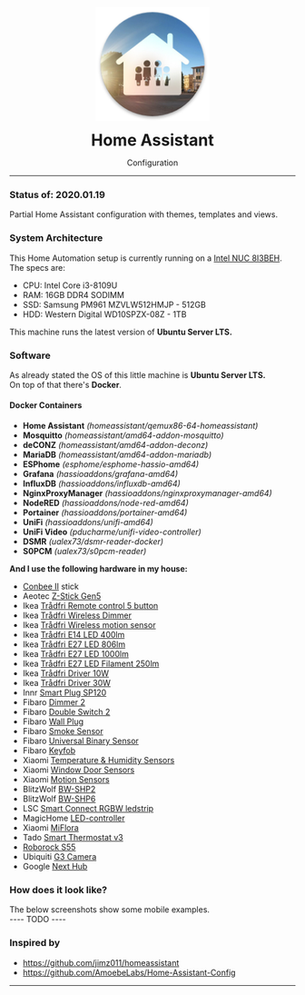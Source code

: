 <p align="center">
	<img src=".github/icon.png" width="200">
	<h1 align=center style="margin: 0;"> Home Assistant</h1>
	<p align=center>Configuration</p>
</p>

---

### Status of: 2020.01.19
Partial Home Assistant configuration with themes, templates and views.

### System Architecture

This Home Automation setup is currently running on a [Intel NUC 8I3BEH][intelnuc].<br>
The specs are:
- CPU: Intel Core i3-8109U
- RAM: 16GB DDR4 SODIMM
- SSD: Samsung PM961 MZVLW512HMJP - 512GB
- HDD: Western Digital WD10SPZX-08Z - 1TB

This machine runs the latest version of **Ubuntu Server LTS.**

### Software
As already stated the OS of this little machine is **Ubuntu Server LTS.**<br>
On top of that there's **Docker**.
#### Docker Containers
- **Home Assistant**
*(homeassistant/qemux86-64-homeassistant)*
- **Mosquitto** 
*(homeassistant/amd64-addon-mosquitto)*
- **deCONZ** 
*(homeassistant/amd64-addon-deconz)*
- **MariaDB** 
*(homeassistant/amd64-addon-mariadb)*
- **ESPhome** 
*(esphome/esphome-hassio-amd64)*
- **Grafana** 
*(hassioaddons/grafana-amd64)*
- **InfluxDB** 
*(hassioaddons/influxdb-amd64)*
- **NginxProxyManager** 
*(hassioaddons/nginxproxymanager-amd64)*
- **NodeRED** 
*(hassioaddons/node-red-amd64)*
- **Portainer** 
*(hassioaddons/portainer-amd64)*
- **UniFi** 
*(hassioaddons/unifi-amd64)*
- **UniFi Video** 
*(pducharme/unifi-video-controller)*
- **DSMR** 
*(ualex73/dsmr-reader-docker)*
- **S0PCM** 
*(ualex73/s0pcm-reader)*

**And I use the following hardware in my house:**
- [Conbee II][conbee] stick
- Aeotec [Z-Stick Gen5][aeotec_zstick]
- Ikea [Trådfri Remote control 5 button][ikea_remote]
- Ikea [Trådfri Wireless Dimmer][ikea_dimmer]
- Ikea [Trådfri Wireless motion sensor][ikea_motion]
- Ikea [Trådfri E14 LED 400lm][ikea_e14_400lm]
- Ikea [Trådfri E27 LED 806lm][ikea_e27_806lm]
- Ikea [Trådfri E27 LED 1000lm][ikea_e27_1000lm]
- Ikea [Trådfri E27 LED Filament 250lm][ikea_e27_250lm]
- Ikea [Trådfri Driver 10W][ikea_driver_10w]
- Ikea [Trådfri Driver 30W][ikea_driver_30w]
- Innr [Smart Plug SP120][innr_sp120]
- Fibaro [Dimmer 2][fibaro_dimmer2]
- Fibaro [Double Switch 2][fibaro_switch2]
- Fibaro [Wall Plug][fibaro_wallplug]
- Fibaro [Smoke Sensor][fibaro_smoke]
- Fibaro [Universal Binary Sensor][fibaro_binsensor]
- Fibaro [Keyfob][fibaro_keyfob]
- Xiaomi [Temperature & Humidity Sensors][xiaomi_temp]
- Xiaomi [Window Door Sensors][xiaomi_door]
- Xiaomi [Motion Sensors][xiaomi_motion]
- BlitzWolf [BW-SHP2][bw-shp2]
- BlitzWolf [BW-SHP6][bw-shp6]
- LSC [Smart Connect RGBW ledstrip][lsc_rgbw_ledstrip]
- MagicHome [LED-controller][magichome_rgbw_led]
- Xiaomi [MiFlora][miflora]
- Tado [Smart Thermostat v3][tado_smart_thermostat]
- [Roborock S55][roborock_s55]
- Ubiquiti [G3 Camera][ubnt_g3]
- Google [Next Hub][google_hub]

### How does it look like?
The below screenshots show some mobile examples.<br>
---- TODO ----

### Inspired by
- https://github.com/jimz011/homeassistant
- https://github.com/AmoebeLabs/Home-Assistant-Config

---

[homeassistantconfig]: https://github.com/Klumpke/homeassistant-config
[issues]: https://github.com/Klumpke/homeassistant-config/issues
[paypal]: https://www.paypal.me/JeroenKlompen

[home-assistant]: https://home-assistant.io
[hassio]: https://www.home-assistant.io/hassio/

[intelnuc]: https://www.intel.com/content/www/us/en/products/boards-kits/nuc/kits/nuc8I3BEH.html

[conbee]: https://www.phoscon.de/en/conbee2
[aeotec_zstick]: https://aeotec.com/z-wave-usb-stick/
[ikea_remote]: https://www.ikea.com/nl/nl/p/tradfri-afstandsbediening-30443124/
[ikea_dimmer]: https://www.ikea.com/nl/nl/p/tradfri-draadloze-dimmer-wit-70408595/
[ikea_motion]: https://www.ikea.com/nl/nl/p/tradfri-draadloze-bewegingssensor-wit-70429913/
[ikea_e14_400lm]: https://www.ikea.com/nl/nl/p/tradfri-led-lamp-e14-400-lumen-draadloos-dimbaar-warm-wit-kaarslamp-opaalwit-60365271/
[ikea_e27_806lm]: https://www.ikea.com/nl/nl/p/tradfri-set-met-dimmer-10435926/
[ikea_e27_1000lm]: http://www.ikea.com/nl/nl/catalog/products/80349888/
[ikea_e27_250lm]: https://www.ikea.com/nl/nl/p/tradfri-led-lamp-e27-250-lumen-draadloos-dimbaar-warm-schijnsel-globe-bruin-helder-glas-70455676/
[ikea_driver_10w]: https://www.ikea.com/nl/nl/p/tradfri-driver-voor-draadloze-besturing-grijs-50356187/
[ikea_driver_30w]: https://www.ikea.com/nl/nl/p/tradfri-driver-voor-draadloze-besturing-grijs-60342656/
[innr_sp120]: https://shop.innrlighting.com/nl/shop/134/smart-plug-
[fibaro_dimmer2]: https://www.fibaro.com/en/products/dimmer-2/
[fibaro_switch2]: https://www.fibaro.com/en/products/switches/
[fibaro_wallplug]: https://www.fibaro.com/en/products/wall-plug/
[fibaro_smoke]: https://www.fibaro.com/en/products/smoke-sensor/
[fibaro_binsensor]: https://www.fibaro.com/en/products/universal-binary-sensor/
[fibaro_keyfob]: https://www.fibaro.com/en/products/keyfob/
[xiaomi_temp]: https://www.banggood.com/Original-Xiaomi-Aqara-Atmos-Version-Temperature-Humidity-Sensor-Smart-Home-Thermometer-Hygrometer-p-1148666.html?rmmds=myorder&cur_warehouse=GWTR
[xiaomi_door]: https://www.banggood.com/Original-Xiaomi-Aqara-Zig_Bee-Version-Window-Door-Sensor-Smart-Home-Kit-Remote-Alarm-p-1149705.html?rmmds=myorder&cur_warehouse=GWTR
[xiaomi_motion]: https://www.banggood.com/Original-Aqara-Zig_Bee-Wireless-Human-Body-PIR-Sensor-Smart-Home-Kit-From-Xiaomi-Eco-System-p-1177007.html?rmmds=myorder&cur_warehouse=CN
[bw-shp2]: https://www.banggood.com/BlitzWolf-BW-SHP2-16A-Smart-WIFI-Socket-220V-EU-Plug-Work-with-Amazon-Alexa-Google-Assistant-Compatible-with-BlitzWolf-Tuya-APP-p-1292899.html?rmmds=search&ID=47184&cur_warehouse=CN
[bw-shp6]: https://www.banggood.com/BlitzWolf-BW-SHP6-EU-Plug-Metering-Version-WIFI-Smart-Socket-220V-240V-10A-Work-with-Amazon-Alexa-p-1356981.html?rmmds=search&cur_warehouse=CN
[lsc_rgbw_ledstrip]: https://www.action.com/nl-nl/p/lsc-smart-connect-slimme-multicolor-ledstrip-/
[magichome_rgbw_led]: https://nl.aliexpress.com/item/32865919702.html?spm=a2g0s.9042311.0.0.7cb14c4dYuSrC3
[miflora]: https://nl.aliexpress.com/item/4000131669924.html?spm=a2g0o.productlist.0.0.34781762uvPDL1&algo_pvid=0336ca00-a1b2-47a1-9443-6d3c943b7fbf&algo_expid=0336ca00-a1b2-47a1-9443-6d3c943b7fbf-0&btsid=ca12ffb4-4507-4ee6-8af1-ece8150436a3&ws_ab_test=searchweb0_0,searchweb201602_,searchweb201603_55
[tado_smart_thermostat]: https://www.tado.com/nl/producten/starterskit-slimme-thermostaat
[roborock_s55]: https://nl.aliexpress.com/item/32852322829.html?spm=a2g0s.9042311.0.0.563e4c4dl4qQt1
[ubnt_g3]: https://www.ui.com/unifi-video/unifi-video-camera-g3/
[google_hub]: https://store.google.com/nl/product/google_nest_hub


[xiaomi_curtains_track]: https://nl.aliexpress.com/item/3-5-M-Xiaomi-Super-Stille-Elektrische-Gordijn-Track-voor-Mijia-Aqara-Motor-Automatische-Gordijn-Rails/32922713008.html?spm=a2g0s.9042311.0.0.1cf94c4d06j07R
[xiaomi_curtains_motor]: https://nl.aliexpress.com/item/Xiaomi-Aqara-Smart-Gordijn-Motor-Intelligente-Zigbee-Wifi-Voor-xiaomi-Smart-Home-Apparaat-Draadloze-Afstandsbediening-Via/32872671734.html?spm=a2g0s.9042311.0.0.1cf94c4d06j07R
[BW-LT11]: https://www.banggood.com/BlitzWolf-BW-LT11-2M5M-Smart-APP-Control-RGBW-LED-Light-Strip-Kit-Work-With-Amazon-Alexa-Google-Assistant-p-1390470.html?rmmds=search

[tv]: https://student-techlife.com/2019/06/02/my-tv-is-out-of-own-control/
[household]: https://student-techlife.com/2019/07/09/what-task-do-we-do-today/
